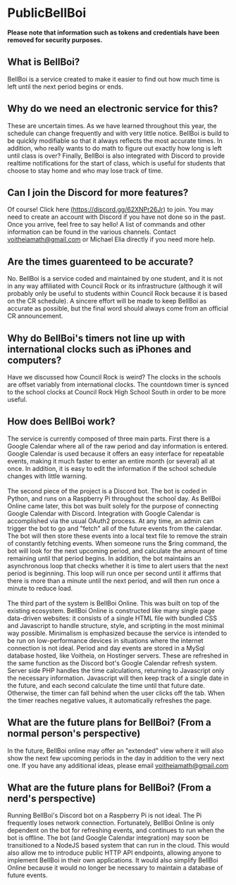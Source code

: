 # PublicBellBoi

**Please note that information such as tokens and credentials have been removed for security purposes.**

## What is BellBoi?

BellBoi is a service created to make it easier to find out how much time is left until the next period begins or ends.

## Why do we need an electronic service for this?

These are uncertain times. As we have learned throughout this year, the schedule can change frequently and with very little notice. BellBoi is build to be quickly modifiable so that it always
    reflects the most accurate times. In addition, who really wants to do math to figure out exactly how long is left until class is over? Finally, BellBoi is also integrated with Discord to provide
    realtime notifications for the start of class, which is useful for students that choose to stay home and who may lose track of time.
    
## Can I join the Discord for more features?

Of course! Click here <a href="https://discord.gg/62XNPr26Jr">(https://discord.gg/62XNPr26Jr)</a> to join. You may need to create an account with Discord if you have not done so in the past. Once you arrive, feel free to say hello! A list of commands and other information
     can be found in the various channels. Contact voitheiamath@gmail.com or Michael Elia directly if you need more help.

## Are the times guarenteed to be accurate?

No. BellBoi is a service coded and maintained by one student, and it is not in any way affiliated with Council Rock or its infrastructure (although it will probably only be useful to students within
    Council Rock because it is based on the CR schedule). A sincere effort will be made to keep BellBoi as accurate as possible, but the final word should always come from an official CR announcement.

## Why do BellBoi's timers not line up with international clocks such as iPhones and computers?

Have we discussed how Council Rock is weird? The clocks in the schools are offset variably from international clocks. The countdown timer is synced to the school clocks at Council Rock High School South in
    order to be more useful.

## How does BellBoi work?

The service is currently composed of three main parts. First there is a Google Calendar where all of the raw period and day information is entered. Google Calendar is used because it offers an easy interface
    for repeatable events, making it much faster to enter an entire month (or several) all at once. In addition, it is easy to edit the information if the school schedule changes with little warning.<br><br>The second
    piece of the project is a Discord bot. The bot is coded in Python, and runs on a Raspberry Pi throughout the school day. As BellBoi Online came later, this bot was built solely for the purpose of connecting
    Google Calendar with Discord. Integration with Google Calendar is accomplished via the usual OAuth2 process. At any time, an admin can trigger the bot to go and "fetch" all of the future events from the calendar.
    The bot will then store these events into a local text file to remove the strain of constantly fetching events. When someone runs the $ring command, the bot will look for the next upcoming period, and calculate the
    amount of time remaining until that period begins. In addition, the bot maintains an asynchronous loop that checks whether it is time to alert users that the next period is beginning. This loop will run once per second
    until it affirms that there is more than a minute until the next period, and will then run once a minute to reduce load.<br><br>The third part of the system is BellBoi Online. This was built on top of the existing ecosystem.
    BellBoi Online is constructed like many single page data-driven websites: it consists of a single HTML file with bundled CSS and Javascript to handle structure, style, and scripting in the most minimal way possible. Minimalism is
    emphasized because the service is intended to be run on low-performance devices in situations where the internet connection is not ideal. Period and day events are stored in a MySql database hosted, like Voitheia, on Hostinger servers.
    These are refreshed in the same function as the Discord bot's Google Calendar refresh system. Server side PHP handles the time calculations, returning to Javascript only the necessary information. Javascript will then keep track of
    a single date in the future, and each second calculate the time until that future date. Otherwise, the timer can fall behind when the user clicks off the tab. When the timer reaches negative values, it automatically refreshes the page.

## What are the future plans for BellBoi? (From a normal person's perspective)

In the future, BellBoi online may offer an "extended" view where it will also show the next few upcoming periods in the day in addition to the very next one. If you have any additional ideas, please email voitheiamath@gmail.com

## What are the future plans for BellBoi? (From a nerd's perspective)

Running BellBoi's Discord bot on a Raspberry Pi is not ideal. The Pi frequently loses network connection. Fortunately, BellBoi Online is only dependent on the bot for refreshing events, and continues to run when the bot is offline. 
    The bot (and Google Calendar integration) may soon be transitioned to a NodeJS based system that can run in the cloud. This would also allow me to introduce public HTTP API endpoints, allowing anyone to implement BellBoi in their own
    applications. It would also simplify BellBoi Online because it would no longer be necessary to maintain a database of future events.
